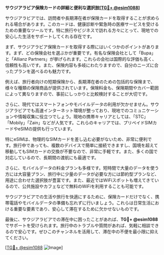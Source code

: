 **サウジアラビア保険カードの詳細と便利な選択肢[[TG💪+ @esim1088](https://t.me/s/esim1088)]**

サウジアラビアでは、訪問者や長期滞在者が保険カードを取得することが求められる場合があります。このカードは、健康診断や緊急時の医療サービスを受けるための重要なツールです。特に旅行やビジネスで訪れる方々にとって、現地での安心した生活をサポートしてくれる存在です。

まず、サウジアラビア保険カードを取得する際にはいくつかのポイントがあります。まず、どの保険会社を選ぶかが重要です。有名な保険会社として「Bupa」と「Allianz Partners」が挙げられます。これらの会社は国際的な評価も高く、信頼性も高いです。また、保険内容も多岐にわたりますので、自分のニーズに合ったプランを選べるのも魅力です。

例えば、旅行者向けの短期保険から、長期滞在者のための包括的な保険まで、様々な種類の保険商品が提供されています。保険料金も、保険期間やカバー範囲によって異なりますので、事前にしっかりと比較検討することが大切です。

さらに、現代ではスマートフォンやモバイルデータの利用が欠かせません。サウジアラビアでも高速インターネット環境が整っており、現地でのコミュニケーションや情報収集に役立つでしょう。現地の携帯キャリアとしては、「STC」「Mobily」「Zain」などが人気です。これらのキャリアでは、プリペイドSIMカードやeSIMの提供も行っています。

特にeSIMは、物理的なSIMカードを差し込む必要がないため、非常に便利です。旅行中であっても、複数のデバイスで簡単に接続できますし、国境を超えて移動してもSIMカードの交換が不要なので、非常に手軽です。また、多くの国で対応しているので、長期間の渡航にも最適です。

さらに、モバイルデータの料金プランも多様です。短時間で大量のデータを使う方には大容量プラン、旅行中に少量のデータが必要な方には節約型プランなど、用途に合わせた選択肢が豊富です。また、最近ではWiFiスポットも増えてきているので、公共施設やカフェなどで無料のWiFiを利用することも可能です。

サウジアラビアでの生活や旅行を快適にするために、保険カードだけでなく、携帯電話やモバイルデータの準備も忘れずに行いましょう。これらは日常生活における重要な要素であり、安心して滞在するために欠かせないものです。

最後に、サウジアラビアでの滞在中に困ったことがあれば、**TG💪+ @esim1088**でサポートを受けられます。旅行中のトラブルや質問があれば、気軽に相談できるので安心です。ぜひこのチャンネルを活用して、滞在中の不便を最小限に抑えてください。

[[TG💪+ @esim1088](https://t.me/s/esim1088) ![Image](https://i.postimg.cc/Y0z9fWf4/image.png)]